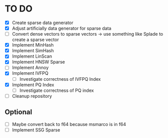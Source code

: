 # TO DO

- [x] Create sparse data generator
- [x] Adjust artificially data generator for sparse data
- [ ] Convert dense vectors to sparse vectors -> use something like Splade to create a sparse vector
- [x] Implement MinHash
- [x] Implement SimHash
- [x] Implement LinScan
- [x] Implement HNSW Sparse
- [ ] Implement Annoy
- [x] Implement IVFPQ
  - [ ] Investigate correctness of IVFPQ Index
- [x] Implement PQ Index
  - [ ] Investigate correctness of PQ index
- [ ] Cleanup repository

## Optional

- [ ] Maybe convert back to f64 because msmarco is in f64
- [ ] Implement SSG Sparse
